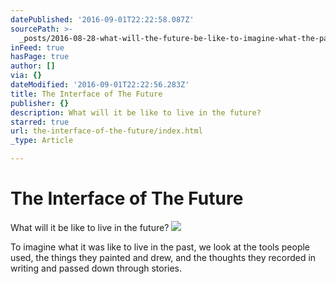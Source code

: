 ```yaml
---
datePublished: '2016-09-01T22:22:58.087Z'
sourcePath: >-
  _posts/2016-08-28-what-will-the-future-be-like-to-imagine-what-the-past-was-l.md
inFeed: true
hasPage: true
author: []
via: {}
dateModified: '2016-09-01T22:22:56.283Z'
title: The Interface of The Future
publisher: {}
description: What will it be like to live in the future?
starred: true
url: the-interface-of-the-future/index.html
_type: Article

---
```

# The Interface of The Future

What will it be like to live in the future?
![](https://the-grid-user-content.s3-us-west-2.amazonaws.com/f0b1fab8-1462-488a-ad34-a597d43a7ed9.png)

To imagine what it was like to live in the past, we look at the tools people used, the things they painted and drew, and the thoughts they recorded in writing and passed down through stories.